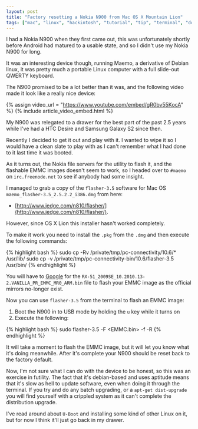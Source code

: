 ```yaml
---
layout: post
title: "Factory resetting a Nokia N900 from Mac OS X Mountain Lion"
tags: ["mac", "linux", "hackintosh", "tutorial", "tip", "terminal", "downloads", "software", "hardware"]
---
```


I had a Nokia N900 when they first came out, this was unfortunately shortly before Android had matured to a usable state, and so I didn't use my Nokia N900 for long.

<!-- more -->

It was an interesting device though, running Maemo, a derivative of Debian linux, it was pretty much a portable Linux computer with a full slide-out QWERTY keyboard.

The N900 promised to be a lot better than it was, and the following video made it look like a really nice device:

{% assign video_url = "https://www.youtube.com/embed/gR0bv55KocA" %}
{% include article_video_embed.html %}

My N900 was relegated to a drawer for the best part of the past 2.5 years while I've had a HTC Desire and Samsung Galaxy S2 since then.

Recently I decided to get it out and play with it. I wanted to wipe it so I would have a clean slate to play with as I can't remember what I had done to it last time it was booted.

As it turns out, the Nokia file servers for the utility to flash it, and the flashable EMMC images doesn't seem to work, so I headed over to `#maemo` on `irc.freenode.net` to see if anybody had some insight.

I managed to grab a copy of the `flasher-3.5` software for Mac OS `maemo_flasher-3.5_2.5.2.2_i386.dmg` from here:

- [http://www.jedge.com/n810/flasher/](http://www.jedge.com/n810/flasher/).



However, since OS X Lion this installer hasn't worked completely.

To make it work you need to install the `.pkg` from the `.dmg` and then execute the following commands:

{% highlight bash %}
sudo cp -Rv /private/tmp/pc-connectivity/10.6/* /usr/lib/
sudo cp -v /private/tmp/pc-connectivity-bin/10.6/flasher-3.5 /usr/bin/
{% endhighlight %}

You will have to [Google](https://www.google.co.uk/search?q=RX-51_2009SE_10.2010.13-2.VANILLA_PR_EMMC_MR0_ARM.bin) for the `RX-51_2009SE_10.2010.13-2.VANILLA_PR_EMMC_MR0_ARM.bin` file to flash your EMMC image as the official mirrors no-longer exist.


Now you can use `flasher-3.5` from the terminal to flash an EMMC image:

1. Boot the N900 in to USB mode by holding the `u` key while it turns on
2. Execute the following:

{% highlight bash %}
sudo flasher-3.5 -F <EMMC.bin> -f -R
{% endhighlight %}

It will take a moment to flash the EMMC image, but it will let you know what it's doing meanwhile. After it's complete your N900 should be reset back to the factory default.

Now, I'm not sure what I can do with the device to be honest, so this was an exercise in futility. The fact that it's debian-based and uses aptitude means that it's slow as hell to update software, even when doing it through the terminal. If you try and do any batch upgrading, or a `apt-get dist-upgrade` you will find yourself with a crippled system as it can't complete the distribution upgrade.

I've read around about `U-Boot` and installing some kind of other Linux on it, but for now I think it'll just go back in my drawer.
